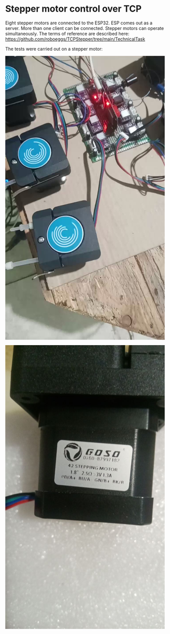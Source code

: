 # Stepper motor control over TCP
Eight stepper motors are connected to the ESP32. ESP comes out as a server. More than one client can be connected. Stepper motors can operate simultaneously.
The terms of reference are described here:
https://github.com/roboeggs/TCPStepper/tree/main/TechnicalTask

The tests were carried out on a stepper motor:

![alt text](https://github.com/roboeggs/TCPStepper/blob/main/image/stepper.jpg)

![alt text](https://github.com/roboeggs/TCPStepper/blob/main/image/NameStepper.jpg)
